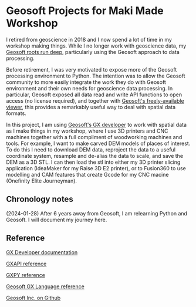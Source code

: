 # Geosoft Projects for Maki Made Workshop

I retired from geoscience in 2018 and I now spend a lot of time in my workshop making things.  While I no longer work with 
geoscience data, my [Geosoft roots run deep](https://wiki.seg.org/wiki/Ian_MacLeod), 
particularly using the Geosoft approach to data processing.

Before retirement, I was very motivated to expose more of the Geosoft processing environment to Python. The intention was to allow 
the Geosoft community to more easily integrate the work they do with Geosoft environment and their own needs for geoscience data processing.
In particular, Geosoft exposed all data read and write API functions to open access (no license required), and together with
[Geosoft's freely-available viewer](https://www.seequent.com/products-solutions/geosoft-viewer/), this provides a remarkably useful
way to deal with spatial data formats.

In this project, I am using [Geosoft's GX developer](https://geosoftgxdev.atlassian.net/wiki/spaces/GD/pages/44367874/Python+in+GX+Developer)
to work with spatial data as I make things in my workshop, where I use 3D printers and 
CNC machines together with a full compliment of woodworking machines and tools.  For example, I want to make carved DEM models of places
of interest. To do this I need to download DEM data, reproject the data to a useful coordinate system, resample and de-alias the data to
scale, and save the DEM as a 3D STL.  I can then load the stl into either my 3D printer slicing application (IdeaMaker for my Raise 3D E2 
printer), or to Fusion360 to use modelling and CAM features that create Gcode for my CNC macine (Onefinity Elite Journeyman).

Chronology notes
----------------

(2024-01-28) After 6 years away from Geosoft, I am relearning Python and Geosoft. I will document my journey here.

## Reference

[GX Developer documentation](https://geosoftgxdev.atlassian.net/wiki/display/GD/Python+in+GX+Developer)

[GXAPI reference](https://geosoftinc.github.io/gxpy/9.5/python/geosoft.gxapi.classes.html)

[GXPY reference](https://geosoftinc.github.io/gxpy/9.5/python/geosoft.gxpy.html#gxpy)

[Geosoft GX Language reference](https://geosoftgxdev.atlassian.net/wiki/spaces/GXD93/pages/78020870/Geosoft+GX+Language)

[Geosoft Inc. on Github](https://github.com/GeosoftInc)
